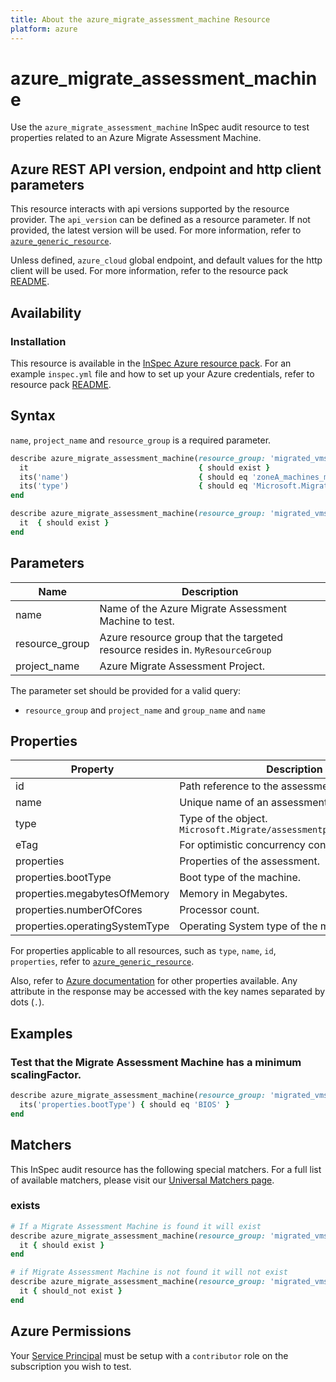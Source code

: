```yaml
---
title: About the azure_migrate_assessment_machine Resource
platform: azure
---
```


# azure_migrate_assessment_machine

Use the `azure_migrate_assessment_machine` InSpec audit resource to test properties related to an Azure Migrate Assessment Machine.

## Azure REST API version, endpoint and http client parameters

This resource interacts with api versions supported by the resource provider.
The `api_version` can be defined as a resource parameter.
If not provided, the latest version will be used.
For more information, refer to [`azure_generic_resource`](azure_generic_resource.md).

Unless defined, `azure_cloud` global endpoint, and default values for the http client will be used.
For more information, refer to the resource pack [README](../../README.md).

## Availability

### Installation

This resource is available in the [InSpec Azure resource pack](https://github.com/inspec/inspec-azure).
For an example `inspec.yml` file and how to set up your Azure credentials, refer to resource pack [README](../../README.md#Service-Principal).

## Syntax

`name`, `project_name` and `resource_group`  is a required parameter.

```ruby
describe azure_migrate_assessment_machine(resource_group: 'migrated_vms', project_name: 'zoneA_migrate_assessment_project', name: 'zoneA_machines_migrate_assessment') do
  it                                      { should exist }
  its('name')                             { should eq 'zoneA_machines_migrate_assessment' }
  its('type')                             { should eq 'Microsoft.Migrate/assessmentprojects/machines' }
end
```

```ruby
describe azure_migrate_assessment_machine(resource_group: 'migrated_vms', project_name: 'zoneA_migrate_assessment_project', name: 'zoneA_machines_migrate_assessment') do
  it  { should exist }
end
```
## Parameters

| Name           | Description                                                                      |
|----------------|----------------------------------------------------------------------------------|
| name           | Name of the Azure Migrate Assessment Machine to test.                                   |
| resource_group | Azure resource group that the targeted resource resides in. `MyResourceGroup`    |
| project_name   | Azure Migrate Assessment Project.                                                |

The parameter set should be provided for a valid query:
- `resource_group` and `project_name` and `group_name` and `name`

## Properties

| Property                      | Description                                                      |
|-------------------------------|------------------------------------------------------------------|
| id                            | Path reference to the assessment.                                |
| name                          | Unique name of an assessment.                                    |
| type                          | Type of the object. `Microsoft.Migrate/assessmentprojects/machines`|
| eTag                          | For optimistic concurrency control.                              |
| properties                    | Properties of the assessment.                                    |
| properties.bootType           | Boot type of the machine.                                        |
| properties.megabytesOfMemory  | Memory in Megabytes.                                             |
| properties.numberOfCores      | Processor count.                                                 |
| properties.operatingSystemType| Operating System type of the machine.                            |


For properties applicable to all resources, such as `type`, `name`, `id`, `properties`, refer to [`azure_generic_resource`](azure_generic_resource.md#properties).

Also, refer to [Azure documentation](https://docs.microsoft.com/en-us/rest/api/migrate/assessment/machines/get) for other properties available.
Any attribute in the response may be accessed with the key names separated by dots (`.`).

## Examples

### Test that the Migrate Assessment Machine has a minimum scalingFactor.

```ruby
describe azure_migrate_assessment_machine(resource_group: 'migrated_vms', project_name: 'zoneA_migrate_assessment_project', name: 'zoneA_machines_migrate_assessment') do
  its('properties.bootType') { should eq 'BIOS' }
end
```

## Matchers

This InSpec audit resource has the following special matchers. For a full list of available matchers, please visit our [Universal Matchers page](/inspec/matchers/).

### exists

```ruby
# If a Migrate Assessment Machine is found it will exist
describe azure_migrate_assessment_machine(resource_group: 'migrated_vms', project_name: 'zoneA_migrate_assessment_project', name: 'zoneA_machines_migrate_assessment') do
  it { should exist }
end

# if Migrate Assessment Machine is not found it will not exist
describe azure_migrate_assessment_machine(resource_group: 'migrated_vms', project_name: 'zoneA_migrate_assessment_project', name: 'zoneA_machines_migrate_assessment') do
  it { should_not exist }
end
```

## Azure Permissions

Your [Service Principal](https://docs.microsoft.com/en-us/azure/azure-resource-manager/resource-group-create-service-principal-portal) must be setup with a `contributor` role on the subscription you wish to test.